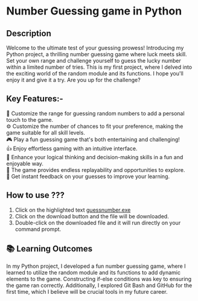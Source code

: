<h1> Number Guessing game in Python
  </h1>
  <p>
    <h2>
      Description
    </h2>
Welcome to the ultimate test of your guessing prowess! Introducing my Python project, a thrilling number guessing game where luck meets skill. Set your own range and challenge yourself to guess the lucky number within a limited number of tries. This is my first project, where I delved into the exciting world of the random module and its functions. I hope you'll enjoy it and give it a try. Are you up for the challenge?
  </p>

<h2>
  Key Features:- 
</h2>
<p>
🎯 Customize the range for guessing random numbers to add a personal touch to the game.
  <br>
⚙️ Customize the number of chances to fit your preference, making the game suitable for all skill levels.
  <br>
🎮 Play a fun guessing game that's both entertaining and challenging!
  <br>
👍 Enjoy effortless gaming with an intuitive interface.
  <br>
🧠 Enhance your logical thinking and decision-making skills in a fun and enjoyable way.
  <br>
🔄 The game provides endless replayability and opportunities to explore.
  <br>
📢 Get instant feedback on your guesses to improve your learning.
</p>

<h2>
  How to use ???
</h2>
<p>
<ol>
  <li> Click on the highlighted text <a href="https://github.com/Aayush-2103/Number_guessing_game_in_python/blob/main/dist/guessnumber.exe">guessnumber.exe</a></li>
  <li> Click on the download button and the file will be downloaded. </li>
  <li> Double-click on the downloaded file and it will run directly on your command prompt. </li>
</ol>
</p>

<h2>
  📚 Learning Outcomes
</h2>
<p>
  In my Python project, I developed a fun number guessing game, where I learned to utilize the random module and its functions to add dynamic elements to the game. Constructing if-else conditions was key to ensuring the game ran correctly. Additionally, I explored Git Bash and GitHub for the first time, which I believe will be crucial tools in my future career.
</p>
